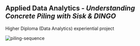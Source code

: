 ## Applied Data Analytics - *Understanding Concrete Piling with Sisk & DINGO*

Higher Diploma (Data Analytics) experiential project

<img src="https://i.ibb.co/b13Vjy0/piling-sequence.png" alt="piling-sequence" border="0">

